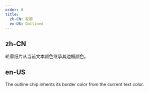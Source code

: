 ```yaml
---
order: 0
title:
  zh-CN: 轮廓
  en-US: Outlined
---
```


## zh-CN

轮廓纸片从当前文本颜色继承其边框颜色。

## en-US

The outline chip inherits its border color from the current text color.
